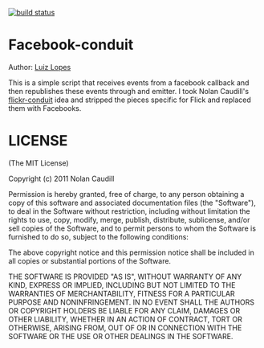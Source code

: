 [![build status](https://secure.travis-ci.org/theprivileges/facebook-conduit.png)](http://travis-ci.org/theprivileges/facebook-conduit)
# Facebook-conduit
Author: [Luiz Lopes](http://wickeddeveloper.com)

This is a simple script that receives events from a facebook callback and then republishes these events through and emitter.
I took Nolan Caudill's [flickr-conduit](https://github.com/mncaudill/flickr-conduit) idea and stripped the pieces specific for Flick and replaced them with Facebooks.

# LICENSE
(The MIT License)

Copyright (c) 2011 Nolan Caudill

Permission is hereby granted, free of charge, to any person obtaining a copy of this software and associated documentation files (the "Software"), to deal in the Software without restriction, including without limitation the rights to use, copy, modify, merge, publish, distribute, sublicense, and/or sell copies of the Software, and to permit persons to whom the Software is furnished to do so, subject to the following conditions:

The above copyright notice and this permission notice shall be included in all copies or substantial portions of the Software.

THE SOFTWARE IS PROVIDED "AS IS", WITHOUT WARRANTY OF ANY KIND, EXPRESS OR IMPLIED, INCLUDING BUT NOT LIMITED TO THE WARRANTIES OF MERCHANTABILITY, FITNESS FOR A PARTICULAR PURPOSE AND NONINFRINGEMENT. IN NO EVENT SHALL THE AUTHORS OR COPYRIGHT HOLDERS BE LIABLE FOR ANY CLAIM, DAMAGES OR OTHER LIABILITY, WHETHER IN AN ACTION OF CONTRACT, TORT OR OTHERWISE, ARISING FROM, OUT OF OR IN CONNECTION WITH THE SOFTWARE OR THE USE OR OTHER DEALINGS IN THE SOFTWARE.

